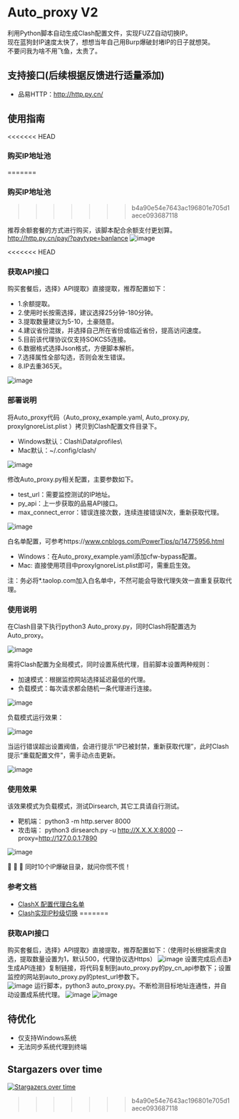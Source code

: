 # Auto_proxy V2

利用Python脚本自动生成Clash配置文件，实现FUZZ自动切换IP。  
现在蓝狗封IP速度太快了，想想当年自己用Burp爆破封堵IP的日子就想哭。      
不要问我为啥不用飞鱼，太贵了。  

## 支持接口(后续根据反馈进行适量添加)   

- 品易HTTP：http://http.py.cn/  

## 使用指南 

<<<<<<< HEAD
### 购买IP地址池    
=======
### 购买IP地址池   
>>>>>>> b4a90e54e7643ac196801e705d1aece093687118

推荐余额套餐的方式进行购买，该脚本配合余额支付更划算。  
http://http.py.cn/pay/?paytype=banlance 
![image](https://github.com/Mustard404/Auto_proxy/blob/main/demo/1.jpg) 

<<<<<<< HEAD
### 获取API接口
购买套餐后，选择》API提取》直接提取，推荐配置如下：
- 1.余额提取。      
- 2.使用时长按需选择，建议选择25分钟-180分钟。  
- 3.提取数量建议为5-10，土豪随意。  
- 4.建议省份混拨，并选择自己所在省份或临近省份，提高访问速度。  
- 5.目前该代理协议仅支持SOKCS5连接。    
- 6.数据格式选择Json格式，方便脚本解析。    
- 7.选择属性全部勾选，否则会发生错误。  
- 8.IP去重365天。   

![image](https://github.com/Mustard404/Auto_proxy/blob/main/demo/1.jpg)     

### 部署说明
将Auto_proxy代码（Auto_proxy_example.yaml, Auto_proxy.py, proxyIgnoreList.plist ）拷贝到Clash配置文件目录下。   

- Windows默认：Clash\Data\profiles\
- Mac默认：~/.config/clash/

![image](https://github.com/Mustard404/Auto_proxy/blob/main/demo/2.jpg)     

修改Auto_proxy.py相关配置，主要参数如下。    

- test_url：需要监控测试的IP地址。
- py_api：上一步获取的品易API接口。
- max_connect_error：错误连接次数，连续连接错误N次，重新获取代理。
 
 ![image](https://github.com/Mustard404/Auto_proxy/blob/main/demo/3.jpg)  

白名单配置，可参考https://www.cnblogs.com/PowerTips/p/14775956.html

- Windows：在Auto_proxy_example.yaml添加cfw-bypass配置。    
- Mac: 直接使用项目中proxyIgnoreList.plist即可，需重启生效。    

注：务必将*.taolop.com加入白名单中，不然可能会导致代理失效一直重复获取代理。    

### 使用说明
在Clash目录下执行python3 Auto_proxy.py，同时Clash将配置选为Auto_proxy。 

 ![image](https://github.com/Mustard404/Auto_proxy/blob/main/demo/4.jpg)    

需将Clash配置为全局模式，同时设置系统代理，目前脚本设置两种规则：   

- 加速模式：根据监控网站选择延迟最低的代理。    
- 负载模式：每次请求都会随机一条代理进行连接。  

 ![image](https://github.com/Mustard404/Auto_proxy/blob/main/demo/5.jpg)    

负载模式运行效果：  

![image](https://github.com/Mustard404/Auto_proxy/blob/main/demo/6.jpg)     

当运行错误超出设置阀值，会进行提示“IP已被封禁，重新获取代理”，此时Clash提示“重载配置文件”，需手动点击更新。 

![image](https://github.com/Mustard404/Auto_proxy/blob/main/demo/7.jpg)     

### 使用效果

该效果模式为负载模式，测试Dirsearch, 其它工具请自行测试。   
- 靶机端： python3 -m http.server 8000  
- 攻击端： python3 dirsearch.py -u  http://X.X.X.X:8000 --proxy=http://127.0.0.1:7890   

![image](https://github.com/Mustard404/Auto_proxy/blob/main/demo/8.jpg) 

🤣 🤣 🤣  同时10个IP爆破目录，就问你慌不慌！

### 参考文档

- [ClashX 配置代理白名单](https://www.cnblogs.com/PowerTips/p/14775956.html)
- [Clash实现IP秒级切换](https://segmentfault.com/a/1190000040828310)
=======
### 获取API接口 

购买套餐后，选择》API提取》直接提取，推荐配置如下：（使用时长根据需求自选，提取数量设置为1，默认500，代理协议选Https）
![image](https://github.com/Mustard404/Auto_proxy/blob/main/demo/2.jpg) 
设置完成后点击》生成API连接》复制链接，将代码复制到auto_proxy.py的py_cn_api参数下；设置监控的网站到auto_proxy.py的ptest_url参数下。   
![image](https://github.com/Mustard404/Auto_proxy/blob/main/demo/3.jpg) 
运行脚本，python3 auto_proxy.py。不断检测目标地址连通性，并自动设置成系统代理。 
![image](https://github.com/Mustard404/Auto_proxy/blob/main/demo/4.jpg) 
![image](https://github.com/Mustard404/Auto_proxy/blob/main/demo/5.jpg) 

## 待优化  

- 仅支持Windows系统 
- 无法同步系统代理到终端    

## Stargazers over time 

[![Stargazers over time](https://starchart.cc/Mustard404/Auto_proxy.svg)](https://starchart.cc/Mustard404/Auto_proxy)


>>>>>>> b4a90e54e7643ac196801e705d1aece093687118
